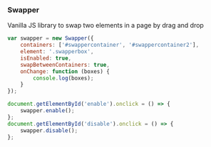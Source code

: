 ### Swapper

Vanilla JS library to swap two elements in a page by drag and drop


```javascript
var swapper = new Swapper({
    containers: ['#swappercontainer', '#swappercontainer2'],
    element: '.swapperbox',
    isEnabled: true,
    swapBetweenContainers: true,
    onChange: function (boxes) {
        console.log(boxes);
    }
});
```

```javascript
document.getElementById('enable').onclick = () => {
    swapper.enable();
};
document.getElementById('disable').onclick = () => {
    swapper.disable();
};
```